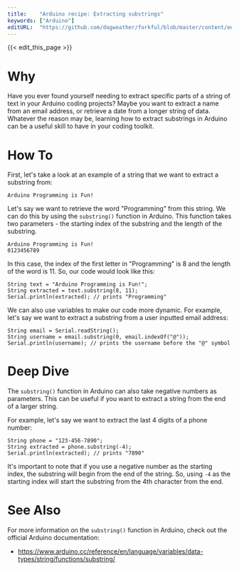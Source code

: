 ```yaml
---
title:    "Arduino recipe: Extracting substrings"
keywords: ["Arduino"]
editURL:  "https://github.com/dogweather/forkful/blob/master/content/en/arduino/extracting-substrings.md"
---
```


{{< edit_this_page >}}

# Why

Have you ever found yourself needing to extract specific parts of a string of text in your Arduino coding projects? Maybe you want to extract a name from an email address, or retrieve a date from a longer string of data. Whatever the reason may be, learning how to extract substrings in Arduino can be a useful skill to have in your coding toolkit.

# How To

First, let's take a look at an example of a string that we want to extract a substring from:

```
Arduino Programming is Fun!
```

Let's say we want to retrieve the word "Programming" from this string. We can do this by using the `substring()` function in Arduino. This function takes two parameters - the starting index of the substring and the length of the substring.

```
Arduino Programming is Fun!
0123456789
```

In this case, the index of the first letter in "Programming" is 8 and the length of the word is 11. So, our code would look like this:

```arduino
String text = "Arduino Programming is Fun!";
String extracted = text.substring(8, 11);
Serial.println(extracted); // prints "Programming"
```

We can also use variables to make our code more dynamic. For example, let's say we want to extract a substring from a user inputted email address:

```arduino
String email = Serial.readString();
String username = email.substring(0, email.indexOf("@"));
Serial.println(username); // prints the username before the "@" symbol
``` 

# Deep Dive

The `substring()` function in Arduino can also take negative numbers as parameters. This can be useful if you want to extract a string from the end of a larger string.

For example, let's say we want to extract the last 4 digits of a phone number:

```arduino
String phone = "123-456-7890";
String extracted = phone.substring(-4);
Serial.println(extracted); // prints "7890"
```

It's important to note that if you use a negative number as the starting index, the substring will begin from the end of the string. So, using `-4` as the starting index will start the substring from the 4th character from the end.

# See Also

For more information on the `substring()` function in Arduino, check out the official Arduino documentation:
- https://www.arduino.cc/reference/en/language/variables/data-types/string/functions/substring/